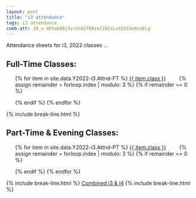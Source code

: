 ```yaml
---
layout: post
title: "i3 attendance"
tags: i3 attendance
comb-att: 1N_v-XKYwk8Bj5vrUn0ZfD0ikf282xLxG1b53e0vxELg
---
```


Attendance sheets for i3, 2022 classes ...

<div class="wrap">
  <h2>Full-Time Classes:</h2>
  <ul style="list-style: none;">
    {% for item in site.data.Y2022-i3.Attnd-FT %}
      <a href="{{ site.gdrive }}{{ item.link }}" class="stitches_btn">{{ item.class }}</a>
      &nbsp; &nbsp; &nbsp; &nbsp;
      {% assign remainder = forloop.index | modulo: 3 %}
      {% if remainder == 0 %} 
        </ul>
        <ul style="list-style: none;">
      {% endif %}
    {% endfor %}
  </ul>
</div>
{% include break-line.html %}

<div class="wrap">
  <h2>Part-Time & Evening Classes:</h2>
  <ul style="list-style: none;">
    {% for item in site.data.Y2022-i3.Attnd-PT %}
      <a href="{{ site.gdrive }}{{ item.link }}" class="stitches_btn">{{ item.class }}</a>
      &nbsp; &nbsp; &nbsp; &nbsp;
      {% assign remainder = forloop.index | modulo: 3 %}
      {% if remainder == 0 %} 
        </ul>
        <ul style="list-style: none;">
      {% endif %}
    {% endfor %}
  </ul>
</div>
{% include break-line.html %}
<a href="{{ site.gdrive }}{{ page.comb-att }}" class="stitches_btn">Combined i3 & i4</a>
{% include break-line.html %}
